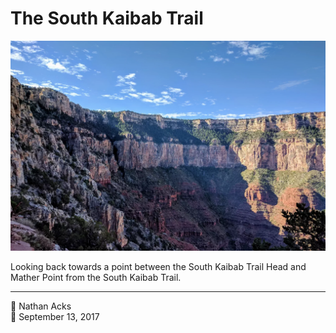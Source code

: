 # The South Kaibab Trail

![A concave portion of the South Rim of the Grand Canyon](assets/721ced0a3d79d37296b9246c7ee8b4c1.webp)

Looking back towards a point between the South Kaibab Trail Head and Mather Point from the South Kaibab Trail.

- - - -

👤 Nathan Acks  
📅 September 13, 2017
